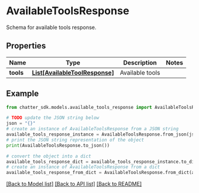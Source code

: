 # AvailableToolsResponse

Schema for available tools response.

## Properties

Name | Type | Description | Notes
------------ | ------------- | ------------- | -------------
**tools** | [**List[AvailableToolResponse]**](AvailableToolResponse.md) | Available tools | 

## Example

```python
from chatter_sdk.models.available_tools_response import AvailableToolsResponse

# TODO update the JSON string below
json = "{}"
# create an instance of AvailableToolsResponse from a JSON string
available_tools_response_instance = AvailableToolsResponse.from_json(json)
# print the JSON string representation of the object
print(AvailableToolsResponse.to_json())

# convert the object into a dict
available_tools_response_dict = available_tools_response_instance.to_dict()
# create an instance of AvailableToolsResponse from a dict
available_tools_response_from_dict = AvailableToolsResponse.from_dict(available_tools_response_dict)
```
[[Back to Model list]](../README.md#documentation-for-models) [[Back to API list]](../README.md#documentation-for-api-endpoints) [[Back to README]](../README.md)


